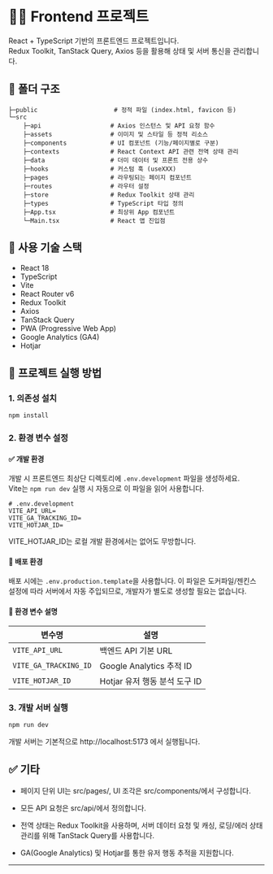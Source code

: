 # 🧑‍💻 Frontend 프로젝트

React + TypeScript 기반의 프론트엔드 프로젝트입니다.  
Redux Toolkit, TanStack Query, Axios 등을 활용해 상태 및 서버 통신을 관리합니다.


## 📁 폴더 구조

```text
├─public                     # 정적 파일 (index.html, favicon 등)
└─src
    ├─api                   # Axios 인스턴스 및 API 요청 함수
    ├─assets                # 이미지 및 스타일 등 정적 리소스
    ├─components            # UI 컴포넌트 (기능/페이지별로 구분)
    ├─contexts              # React Context API 관련 전역 상태 관리
    ├─data                  # 더미 데이터 및 프론트 전용 상수
    ├─hooks                 # 커스텀 훅 (useXXX)
    ├─pages                 # 라우팅되는 페이지 컴포넌트
    ├─routes                # 라우터 설정
    ├─store                 # Redux Toolkit 상태 관리
    ├─types                 # TypeScript 타입 정의
    ├─App.tsx               # 최상위 App 컴포넌트
    └─Main.tsx              # React 앱 진입점
```


## 🔧 사용 기술 스택

- React 18
- TypeScript
- Vite
- React Router v6
- Redux Toolkit
- Axios
- TanStack Query
- PWA (Progressive Web App)
- Google Analytics (GA4)
- Hotjar


## 🚀 프로젝트 실행 방법

### 1. 의존성 설치

```bash
npm install
```

### 2. 환경 변수 설정

#### ✅ 개발 환경

개발 시 프론트엔드 최상단 디렉토리에 `.env.development` 파일을 생성하세요.  
Vite는 `npm run dev` 실행 시 자동으로 이 파일을 읽어 사용합니다.

```env
# .env.development
VITE_API_URL=
VITE_GA_TRACKING_ID=
VITE_HOTJAR_ID=
```
 VITE_HOTJAR_ID는 로컬 개발 환경에서는 없어도 무방합니다.

#### 🚀 배포 환경
배포 시에는 `.env.production.template`을 사용합니다.
이 파일은 도커파일/젠킨스 설정에 따라 서버에서 자동 주입되므로, 개발자가 별도로 생성할 필요는 없습니다.

#### 📄 환경 변수 설명
| 변수명               | 설명                             |
|----------------------|---------------------------------|
| `VITE_API_URL`       | 백엔드 API 기본 URL              |
| `VITE_GA_TRACKING_ID`| Google Analytics 추적 ID        |
| `VITE_HOTJAR_ID`     | Hotjar 유저 행동 분석 도구 ID    |


### 3. 개발 서버 실행
```bash
npm run dev
```
개발 서버는 기본적으로 http://localhost:5173 에서 실행됩니다.


## ✅ 기타
- 페이지 단위 UI는 src/pages/, UI 조각은 src/components/에서 구성합니다.

- 모든 API 요청은 src/api/에서 정의합니다.

- 전역 상태는 Redux Toolkit을 사용하며, 서버 데이터 요청 및 캐싱, 로딩/에러 상태 관리를 위해 TanStack Query를 사용합니다.

- GA(Google Analytics) 및 Hotjar를 통한 유저 행동 추적을 지원합니다.
----------------